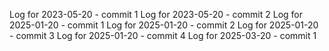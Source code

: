 Log for 2023-05-20 - commit 1
Log for 2023-05-20 - commit 2
Log for 2025-01-20 - commit 1
Log for 2025-01-20 - commit 2
Log for 2025-01-20 - commit 3
Log for 2025-01-20 - commit 4
Log for 2025-03-20 - commit 1
